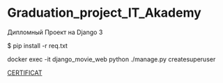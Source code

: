# Graduation_project_IT_Akademy<br>
Дипломный Проект на Django 3


$ pip install -r req.txt

docker exec -it django_movie_web python ./manage.py createsuperuser

[CERTIFICAT](https://github.com/tores-kun/Graduation_project_IT_Akademy/blob/main/%D0%90%D0%BB%D0%B5%D0%BA%D1%81%D0%B0%D0%BD%D0%B4%D1%80%20%D0%91%D0%B5%D0%BB%D0%BE%D1%83%D1%81%D0%BE%D0%B2%20(1).pdf)
